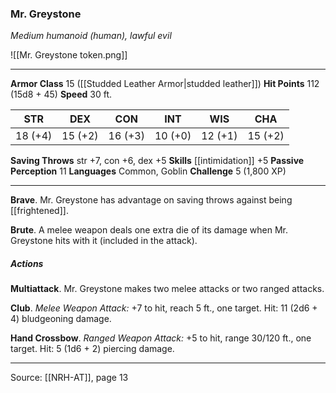 ### Mr. Greystone
_Medium humanoid (human), lawful evil_

![[Mr. Greystone token.png]]


---

**Armor Class** 15 ([[Studded Leather Armor|studded leather]])
**Hit Points** 112 (15d8 + 45)
**Speed** 30 ft.

| STR     | DEX     | CON     | INT     | WIS     | CHA     |
|---------|---------|---------|---------|---------|---------|
| 18 (+4) | 15 (+2) | 16 (+3) | 10 (+0) | 12 (+1) | 15 (+2) |

**Saving Throws** str +7, con +6, dex +5
**Skills** [[intimidation]] +5
**Passive Perception** 11
**Languages** Common, Goblin
**Challenge** 5 (1,800 XP)

---

**Brave**. Mr. Greystone has advantage on saving throws against being [[frightened]].

**Brute**. A melee weapon deals one extra die of its damage when Mr. Greystone hits with it (included in the attack).

##### Actions
**Multiattack**. Mr. Greystone makes two melee attacks or two ranged attacks.

**Club**. _Melee Weapon Attack:_ +7 to hit, reach 5 ft., one target. Hit: 11 (2d6 + 4) bludgeoning damage.

**Hand Crossbow**. _Ranged Weapon Attack:_ +5 to hit, range 30/120 ft., one target. Hit: 5 (1d6 + 2) piercing damage.


---

Source: [[NRH-AT]], page 13